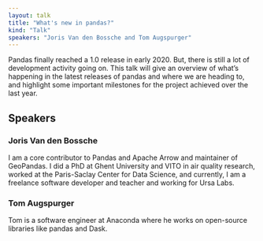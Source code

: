 ```yaml
---
layout: talk
title: "What's new in pandas?"
kind: "Talk"
speakers: "Joris Van den Bossche and Tom Augspurger"
---
```


Pandas finally reached a 1.0 release in early 2020. But, there is still a lot of development activity going on. This talk will give an overview of what’s happening in the latest releases of pandas and where we are heading to, and highlight some important milestones for the project achieved over the last year.

## Speakers

### Joris Van den Bossche

I am a core contributor to Pandas and Apache Arrow and maintainer of GeoPandas. I did a PhD at Ghent University and VITO in air quality research, worked at the Paris-Saclay Center for Data Science, and currently, I am a freelance software developer and teacher and working for Ursa Labs.

### Tom Augspurger

Tom is a software engineer at Anaconda where he works on open-source libraries like pandas and Dask.
